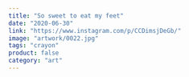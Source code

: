 ```yaml
---
title: "So sweet to eat my feet"
date: "2020-06-30"
link: "https://www.instagram.com/p/CCDimsjDeGb/"
image: "artwork/0022.jpg"
tags: "crayon"
product: false
category: "art"
---
```

